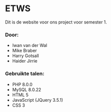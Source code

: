 # ETWS

Dit is de website voor ons project voor semester 1.

### Door:

- Iwan van der Wal
- Mike Braber
- Harry Gotsall
- Haider Jirrie

### Gebruikte talen:

- PHP 8.0.0
- MySQL 8.0.22
- HTML 5
- JavaScript (JQuery 3.5.1)
- CSS 3
